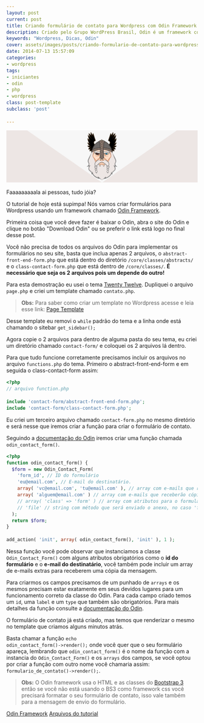 ```yaml
---
layout: post
current: post
title: Criando formulário de contato para Wordpress com Odin Framework
description: Criado pelo Grupo WordPress Brasil, Odin é um framework com objetivo de turbinar e agilizar o desenvolvimento de temas para WordPress.
keywords: "Wordpress, Dicas, Odin"
cover: assets/images/posts/criando-formulario-de-contato-para-wordpress-com-odin-framework.png
date: 2014-07-13 15:57:09
categories:
- wordpress
tags:
- iniciantes
- odin
- php
- wordpress
class: post-template
subclass: 'post'

---
```


![Criando formulário de contato para Wordpress com Odin Framework](/assets/images/posts/criando-formulario-de-contato-para-wordpress-com-odin-framework.png)

Faaaaaaaaala ai pessoas, tudo jóia?

O tutorial de hoje está supimpa! Nós vamos criar formulários para Wordpress usando um framework chamado <a title="Odin Framework" href="http://wpod.in/" target="_blank">Odin Framework</a>.

Primeira coisa que você deve fazer é baixar o Odin, abra o site do Odin e clique no botão "Download Odin" ou se preferir o link está logo no final desse post.

Você não precisa de todos os arquivos do Odin para implementar os formulários no seu site, basta que inclua apenas 2 arquivos, o <code>abstract-front-end-form.php</code> que está dentro do diretório <code>/core/classes/abstracts/</code> e o <code>class-contact-form.php</code> que está dentro de <code>/core/classes/</code>. <strong>É necessário que seja os 2 arquivos pois um depende do outro!</strong>

Para esta demostração eu usei o tema <a title="Twenty Twelve Wordpress Theme" href="http://wordpress.org/themes/twentytwelve" target="_blank">Twenty Twelve</a>. Dupliquei o arquivo <code>page.php</code> e criei um template chamado <code>contato.php</code>.

> **Obs:** Para saber como criar um template no Wordpress acesse e leia esse link: <a title="Wordpress Page Templates" href="http://codex.wordpress.org/Page_Templates" target="_blank">Page Template</a>

Desse template eu removi o <code>while</code> padrão do tema e a linha onde está chamando o sitebar <code>get_sidebar();</code>

Agora copie o 2 arquivos para dentro de alguma pasta do seu tema, eu criei um diretório chamado <code>contact-form/</code> e coloquei os 2 arquivos lá dentro.

Para que tudo funcione corretamente precisamos incluir os arquivos no arquivo <code>functions.php</code> do tema. Primeiro o abstract-front-end-form e em seguida o class-contact-form assim:

```php
<?php
// arquivo function.php

include 'contact-form/abstract-front-end-form.php';
include 'contact-form/class-contact-form.php';

```

Eu criei um terceiro arquivo chamado <code>contact-form.php</code> no mesmo diretório e será nesse que iremos criar a função para criar o formulário de contato.

Seguindo a <a title="Documentação do Odin Contact Form" href="https://github.com/wpbrasil/odin/wiki/Classe-Odin_Contact_Form" target="_blank">documentação do Odin</a> iremos criar uma função chamada <code>odin_contact_form()</code>.

```php
<?php
function odin_contact_form() {
  $form = new Odin_Contact_Form(
    'form_id', // ID do formulário
    'eu@email.com', // E-mail do destinatário.
    array( 'vc@email.com', 'tu@email.com' ), // array com e-mails que receberão cópia.
    array( 'alguem@email.com' ) // array com e-mails que receberão cópia oculta.
    // array( 'class' => 'form' ) // array com atributos para o formulário.
    // 'file' // string com método que será enviado o anexo, no caso 'file' como anexo e 'url' para enviar links.
  );
  return $form;
}

add_action( 'init', array( odin_contact_form(), 'init' ), 1 );

```

Nessa função você pode observar que instanciamos a classe <code>Odin_Contact_Form()</code> com alguns atributos obrigatórios como o <strong>id do formulário</strong> e o <strong>e-mail do destinatário</strong>, você também pode incluir um array de e-mails extras para receberem uma cópia da mensagem.

Para criarmos os campos precisamos de um punhado de <code>arrays</code> e os mesmos precisam estar exatamente em seus devidos lugares para um funcionamento correto da classe do Odin. Para cada campo criado temos um <code>id</code>, uma <code>label</code> e um <code>type</code> que também são obrigatórios. Para mais detalhes da função consulte a <a title="Documentação do Odin Contact Form" href="https://github.com/wpbrasil/odin/wiki/Classe-Odin_Contact_Form" target="_blank">documentação do Odin</a>.

O formulário de contato já está criado, mas temos que renderizar o mesmo no template que criamos alguns minutos atrás.

Basta chamar a função <code>echo odin_contact_form()-&gt;render();</code> onde você quer que o seu formulário apareça, lembrando que <code>odin_contact_form()</code> é o nome da função com a instancia do <code>Odin_Contact_Form()</code> e os <code>arrays</code> dos campos, se você optou por criar a função com outro nome você chamaria assim: <code>formulario_de_contato()-&gt;render();</code>.

> **Obs:** O Odin framework usa o HTML e as classes do <a title="Bootstrap 3" href="http://getbootstrap.com/" target="_blank">Bootstrap 3</a> então se você não está usando o BS3 como framework css você precisará formatar o seu formulário de contato, isso vale também para a mensagem de envio do formulário.

[Odin Framework](https://github.com/wpbrasil/odin/archive/master.zip) [Arquivos do tutorial](https://app.box.com/s/hbb41skydme4ovz4my27)